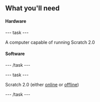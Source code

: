 ## What you'll need

#### Hardware

\--- task \---

A computer capable of running Scratch 2.0

#### Software

\--- /task \---

\--- task \---

Scratch 2.0 (either [online](https://scratch.mit.edu/projects/editor/) or [offline](https://scratch.mit.edu/scratch2download/))

\--- /task \---